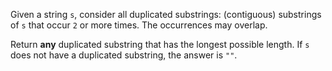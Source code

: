 Given a string `s`, consider all duplicated substrings: (contiguous) substrings of `s` that occur `2` or more times. The occurrences may overlap.

Return **any** duplicated substring that has the longest possible length. If `s` does not have a duplicated substring, the answer is `""`.